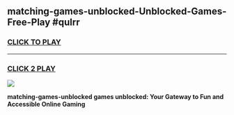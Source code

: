 
## matching-games-unblocked-Unblocked-Games-Free-Play #qulrr
<h3>
<a href="https://us.freeplayer.one?title=matching-games-unblocked&ref=9M">CLICK TO PLAY</a></h3>
<hr>

<h3>
<a href="https://us.freeplayer.one?title=matching-games-unblocked&ref=9M">CLICK 2 PLAY</a>
  
</h3>

<a href="https://us.freeplayer.one?title=matching-games-unblocked&ref=9M"><img src="https://clearcache.store/games.png"></a>


**matching-games-unblocked games unblocked: Your Gateway to Fun and Accessible Online Gaming**
